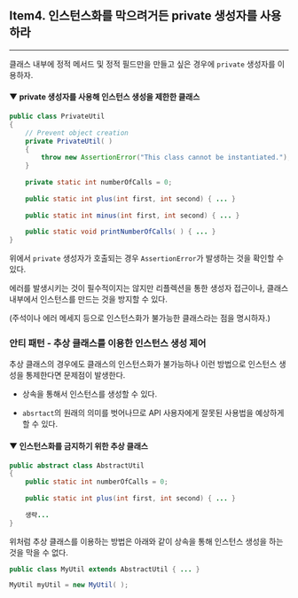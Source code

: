 ## Item4. 인스턴스화를 막으려거든 private 생성자를 사용하라

---

클래스 내부에 정적 메서드 및 정적 필드만을 만들고 싶은 경우에 ```private``` 생성자를 이용하자.
#### ▼ private 생성자를 사용해 인스턴스 생성을 제한한 클래스
```java
public class PrivateUtil
{
    // Prevent object creation
    private PrivateUtil( )
    {
        throw new AssertionError("This class cannot be instantiated.");
    }
    
    private static int numberOfCalls = 0;
    
    public static int plus(int first, int second) { ... }
    
    public static int minus(int first, int second) { ... }
    
    public static void printNumberOfCalls( ) { ... }
}
```
위에서 ```private``` 생성자가 호출되는 경우 ```AssertionError```가 발생하는 것을 확인할 수 있다.

에러를 발생시키는 것이 필수적이지는 않지만 리플렉션을 통한 생성자 접근이나, 클래스내부에서 인스턴스를 만드는 것을 방지할 수 있다.

(주석이나 에러 메세지 등으로 인스턴스화가 불가능한 클래스라는 점을 명시하자.)

### 안티 패턴 - 추상 클래스를 이용한 인스턴스 생성 제어
추상 클래스의 경우에도 클래스의 인스턴스화가 불가능하나 이런 방법으로 인스턴스 생성을 통제한다면 문제점이 발생한다.

- 상속을 통해서 인스턴스를 생성할 수 있다.


- ```absrtact```의 원래의 의미를 벗어나므로 API 사용자에게 잘못된 사용법을 예상하게 할 수 있다.

#### ▼ 인스턴스화를 금지하기 위한 추상 클래스
```java
public abstract class AbstractUtil
{
    public static int numberOfCalls = 0;
    
    public static int plus(int first, int second) { ... } 
    
    생략...
}
```
위처럼 추상 클래스를 이용하는 방법은 아래와 같이 상속을 통해 인스턴스 생성을 하는 것을 막을 수 없다.
```java
public class MyUtil extends AbstractUtil { ... }
```
```java
MyUtil myUtil = new MyUtil( );
```